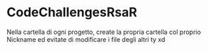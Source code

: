 # CodeChallengesRsaR

Nella cartella di ogni progetto, create la propria cartella col proprio Nickname
ed evitate di modificare i file degli altri ty xd